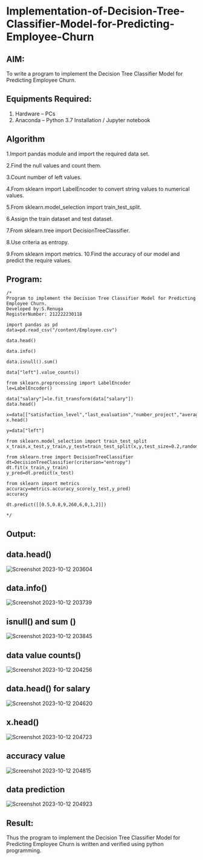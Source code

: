 # Implementation-of-Decision-Tree-Classifier-Model-for-Predicting-Employee-Churn

## AIM:
To write a program to implement the Decision Tree Classifier Model for Predicting Employee Churn.

## Equipments Required:
1. Hardware – PCs
2. Anaconda – Python 3.7 Installation / Jupyter notebook

## Algorithm

1.Import pandas module and import the required data set.

2.Find the null values and count them.

3.Count number of left values.

4.From sklearn import LabelEncoder to convert string values to numerical values.

5.From sklearn.model_selection import train_test_split.

6.Assign the train dataset and test dataset.
 
7.From sklearn.tree import DecisionTreeClassifier.

8.Use criteria as entropy.

9.From sklearn import metrics. 10.Find the accuracy of our model and predict the require values.
 

## Program:
```
/*
Program to implement the Decision Tree Classifier Model for Predicting Employee Churn.
Developed by:S.Renuga 
RegisterNumber: 212222230118

import pandas as pd
data=pd.read_csv("/content/Employee.csv")

data.head()

data.info()

data.isnull().sum()

data["left"].value_counts()

from sklearn.preprocessing import LabelEncoder
le=LabelEncoder()

data["salary"]=le.fit_transform(data["salary"])
data.head()

x=data[["satisfaction_level","last_evaluation","number_project","average_montly_hours","time_spend_company","Work_accident","promotion_last_5years","salary"]]
x.head()

y=data["left"]

from sklearn.model_selection import train_test_split
x_train,x_test,y_train,y_test=train_test_split(x,y,test_size=0.2,random_state=100)

from sklearn.tree import DecisionTreeClassifier
dt=DecisionTreeClassifier(criterion="entropy")
dt.fit(x_train,y_train)
y_pred=dt.predict(x_test)

from sklearn import metrics
accuracy=metrics.accuracy_score(y_test,y_pred)
accuracy

dt.predict([[0.5,0.8,9,260,6,0,1,2]])

*/
```

## Output:
 
## data.head()
![Screenshot 2023-10-12 203604](https://github.com/RENUGASARAVANAN/Implementation-of-Decision-Tree-Classifier-Model-for-Predicting-Employee-Churn/assets/119292258/23d0fc8d-e27d-4af6-98ec-c35666e01bbd)

## data.info()

![Screenshot 2023-10-12 203739](https://github.com/RENUGASARAVANAN/Implementation-of-Decision-Tree-Classifier-Model-for-Predicting-Employee-Churn/assets/119292258/bb6cc487-9c03-4755-80ef-7fb250c99d8f)

## isnull() and sum ()
![Screenshot 2023-10-12 203845](https://github.com/RENUGASARAVANAN/Implementation-of-Decision-Tree-Classifier-Model-for-Predicting-Employee-Churn/assets/119292258/93ba790d-144e-4f18-a99f-39eabfd0f6e4)

## data value counts()

![Screenshot 2023-10-12 204256](https://github.com/RENUGASARAVANAN/Implementation-of-Decision-Tree-Classifier-Model-for-Predicting-Employee-Churn/assets/119292258/b1309b87-4012-41b3-8a23-4b8e42373353)

## data.head() for salary

![Screenshot 2023-10-12 204620](https://github.com/RENUGASARAVANAN/Implementation-of-Decision-Tree-Classifier-Model-for-Predicting-Employee-Churn/assets/119292258/e807f167-a8f2-4ec0-bc32-3433f9326f30)

## x.head()
![Screenshot 2023-10-12 204723](https://github.com/RENUGASARAVANAN/Implementation-of-Decision-Tree-Classifier-Model-for-Predicting-Employee-Churn/assets/119292258/179f3011-72f3-4dc9-af59-caa79c881160)

## accuracy value

![Screenshot 2023-10-12 204815](https://github.com/RENUGASARAVANAN/Implementation-of-Decision-Tree-Classifier-Model-for-Predicting-Employee-Churn/assets/119292258/88197d31-783e-4ada-8276-bc3f97b81675)

## data prediction

![Screenshot 2023-10-12 204923](https://github.com/RENUGASARAVANAN/Implementation-of-Decision-Tree-Classifier-Model-for-Predicting-Employee-Churn/assets/119292258/cfa7b225-ec81-4d5b-9fb8-a32b8ca74dec)


## Result:
Thus the program to implement the  Decision Tree Classifier Model for Predicting Employee Churn is written and verified using python programming.
